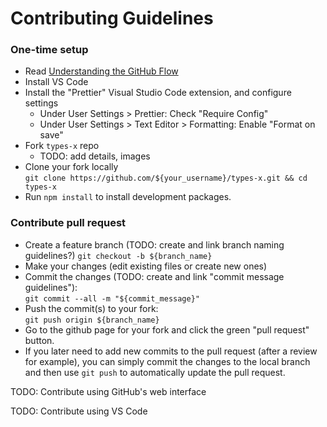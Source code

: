 # Contributing Guidelines  

### One-time setup
- Read [Understanding the GitHub Flow](https://guides.github.com/introduction/flow/index.html)
- Install VS Code
- Install the "Prettier" Visual Studio Code extension, and configure settings
  - Under User Settings > Prettier: Check "Require Config"
  - Under User Settings > Text Editor > Formatting: Enable "Format on save"
- Fork `types-x` repo 
  - TODO: add details, images
- Clone your fork locally  
  `git clone https://github.com/${your_username}/types-x.git && cd types-x`
- Run `npm install` to install development packages.

### Contribute pull request
- Create a feature branch (TODO: create and link branch naming guidelines?)
  `git checkout -b ${branch_name}`
- Make your changes (edit existing files or create new ones)
- Commit the changes (TODO: create and link "commit message guidelines"):  
  `git commit --all -m "${commit_message}"`
- Push the commit(s) to your fork:  
  `git push origin ${branch_name}`
- Go to the github page for your fork and click the green "pull request" button.
- If you later need to add new commits to the pull request (after a review for example), you can 
simply commit the changes to the local branch and then use `git push` to automatically update the 
pull request.

TODO: Contribute using GitHub's web interface

TODO: Contribute using VS Code 
